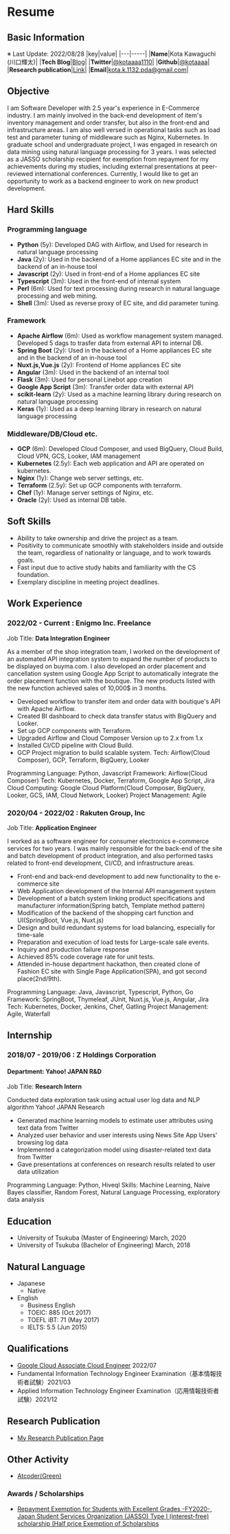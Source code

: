 # **Resume**

## **Basic Information**

※ Last Update: 2022/08/28
|key|value|
|---|-----|
|**Name**|Kota Kawaguchi (川口輝太)|
|**Tech Blog**|[Blog](https://kotaaaa1110blogs.gatsbyjs.io/)|
|**Twitter**|[@kotaaaa1110](https://twitter.com/kotaaaa1110)|
|**Github**|[@kotaaaa](https://github.com/kotaaaa)|
|**Research publication**|[Link](https://kk1110.com/rhp)|
|**Email**|kota.k.1132.pda@gmail.com|

## **Objective**

I am Software Developer with 2.5 year's experience in E-Commerce industry.
I am mainly involved in the back-end development of item's inventory management and order transfer, but also in the front-end and infrastructure areas. I am also well versed in operational tasks such as load test and parameter tuning of middleware such as Nginx, Kubernetes. In graduate school and undergraduate project, I was engaged in research on data mining using natural language processing for 3 years. I was selected as a JASSO scholarship recipient for exemption from repayment for my achievements during my studies, including external presentations at peer-reviewed international conferences. Currently, I would like to get an opportunity to work as a backend engineer to work on new product development.

## **Hard Skills**

### Programming language

- **Python** (5y): Developed DAG with Airflow, and Used for research in natural language processing
- **Java** (2y): Used in the backend of a Home appliances EC site and in the backend of an in-house tool
- **Javascript** (2y): Used in front-end of a Home appliances EC site
- **Typescript** (3m): Used in the front-end of internal system
- **Perl** (6m): Used for text processing during research in natural language processing and web mining.
- **Shell** (3m): Used as reverse proxy of EC site, and did parameter tuning.

### Framework

- **Apache Airflow** (6m): Used as workflow management system managed. Developed 5 dags to trasfer data from external API to internal DB.
- **Spring Boot** (2y): Used in the backend of a Home appliances EC site and in the backend of an in-house tool
- **Nuxt.js,Vue.js** (2y): Frontend of Home appliances EC site
- **Angular** (3m): Used in the backend of an internal tool
- **Flask** (3m): Used for personal Linebot app creation
- **Google App Script** (3m): Transfer order data with external API
- **scikit-learn** (2y): Used as a machine learning library during research on natural language processing
- **Keras** (1y): Used as a deep learning library in research on natural language processing

### Middleware/DB/Cloud etc.

- **GCP** (6m): Developed Cloud Composer, and used BigQuery, Cloud Build, Cloud VPN, GCS, Looker, IAM management
- **Kubernetes** (2.5y): Each web application and API are operated on kubernetes.
- **Nginx** (1y): Change web server settings, etc.
- **Terraform** (2.5y): Set up GCP components with terraform.
- **Chef** (1y): Manage server settings of Nginx, etc.
- **Oracle** (2y): Used as internal DB table.

## **Soft Skills**

- Ability to take ownership and drive the project as a team.
- Positivity to communicate smoothly with stakeholders inside and outside the team, regardless of nationality or language, and to work towards goals.
- Fast input due to active study habits and familiarity with the CS foundation.
- Exemplary discipline in meeting project deadlines.

## **Work Experience**

### 2022/02 - Current : Enigmo Inc. Freelance

Job Title: **Data Integration Engineer**

As a member of the shop integration team, I worked on the development of an automated API integration system to expand the number of products to be displayed on buyma.com.
I also developed an order placement and cancellation system using Google App Script to automatically integrate the order placement function with the boutique.
The new products listed with the new function achieved sales of 10,000$ in 3 months.

- Developed workflow to transfer item and order data with boutique's API with Apache Airflow.
- Created BI dashboard to check data transfer status with BigQuery and Looker.
- Set up GCP components with Terraform.
- Upgraded Airflow and Cloud Composer Version up to 2.x from 1.x
- Installed CI/CD pipeline with Cloud Build.
- GCP Project migration to build scalable system.
  Tech: Airflow(Cloud Composer), GCP, Terraform, BigQuery, Looker

Programming Language: Python, Javascript
Framework: Airflow(Cloud Composer)
Tech: Kubernetes, Docker, Terraform, Google App Script, Jira
Cloud Computing: Google Cloud Platform(Cloud Composer, BigQuery, Looker, GCS, IAM, Cloud Network, Looker)
Project Management: Agile

### 2020/04 - 2022/02 : **Rakuten Group, Inc**

Job Title: **Application Engineer**

I worked as a software engineer for consumer electronics e-commerce services for two years. I was mainly responsible for the back-end of the site and batch development of product integration, and also performed tasks related to front-end development, CI/CD, and infrastructure areas.

- Front-end and back-end development to add new functionality to the e-commerce site
- Web Application development of the Internal API management system
- Development of a batch system linking product specifications and manufacturer information(Spring batch, Template method pattern)
- Modification of the backend of the shopping cart function and UI(SpringBoot, Vue.js, Nuxt.js)
- Design and build redundant systems for load balancing, especially for time-sale
- Preparation and execution of load tests for Large-scale sale events.
- Inquiry and production failure response
- Achieved 85% code coverage rate for unit tests.
- Attended in-house department hackathon, then created clone of Fashion EC site with Single Page Application(SPA), and got second place(2nd/9th).

Programming Language: Java, Javascript, Typescript, Python, Go
Framework: SpringBoot, Thymeleaf, JUnit, Nuxt.js, Vue.js, Angular, Jira
Tech: Kubernetes, Docker, Jenkins, Chef, Gatling
Project Management: Agile, Waterfall

## **Internship**

### 2018/07 - 2019/06 : Z Holdings Corporation

#### Department: **Yahoo! JAPAN R&D**

Job Title: **Research Intern**

Conducted data exploration task using actual user log data and NLP algorithm Yahoo! JAPAN Research

- Generated machine learning models to estimate user attributes using text data from Twitter
- Analyzed user behavior and user interests using News Site App Users' browsing log data
- Implemented a categorization model using disaster-related text data from Twitter
- Gave presentations at conferences on research results related to user data utilization

Programming Language: Python, Hiveql
Skills: Machine Learning, Naive Bayes classifier, Random Forest, Natural Language Processing, exploratory data analysis

## **Education**

- University of Tsukuba (Master of Engineering) March, 2020
- University of Tsukuba (Bachelor of Engineering) March, 2018

## Natural Language

- Japanese
  - Native
- English
  - Business English
  - TOEIC: 885 (Oct 2017)
  - TOEFL iBT: 71 (May 2017)
  - IELTS: 5.5 (Jun 2015)

## Qualifications

- [Google Cloud Associate Cloud Engineer](https://www.credential.net/f0e91b5b-37a6-4257-b6cb-d983a8458e65?key=4bdeaa38e98b672109444214a4665b1a3d32836eceaefe2c1eb0969d8129a188) 2022/07
- Fundamental Information Technology Engineer Examination（基本情報技術者試験）2021/03
- Applied Information Technology Engineer Examination（応用情報技術者試験）2021/12

## Research Publication

- [My Research Publication Page](https://kk1110.com/rhp)

## Other Activity

- [Atcoder(Green)](https://atcoder.jp/users/kotakota1110)

### Awards / Scholarships

- [Repayment Exemption for Students with Excellent Grades -FY2020-, Japan Student Services Organization (JASSO) Type I (interest-free) scholarship (Half price Exemption of Scholarships](https://www.jasso.go.jp/shogakukin/taiyochu/gyosekimenjyo/index.html)
